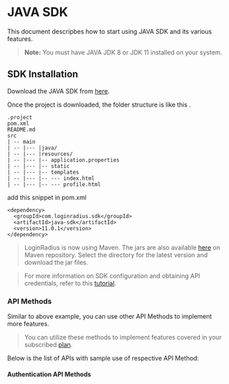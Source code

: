 # JAVA SDK

This document descripbes how to start using JAVA SDK and its various features.

> **Note:** You must have JAVA JDK 8 or JDK 11 installed on your system.

## SDK Installation

Download the JAVA SDK from [here](https://github.com/LoginRadius/java-sdk).

Once the project is downloaded, the folder structure is like this .

```
.project
pom.xml
README.md
src
| -- main
| -- |--- |java/
| -- |--- |resources/
| -- |--- |-- application.properties
| -- |--- |-- static
| -- |--- |-- templates
| -- |--- |-- --- index.html
| -- |--- |-- --- profile.html
```

add this snippet in pom.xml

```
<dependency>
  <groupId>com.loginradius.sdk</groupId>
  <artifactId>java-sdk</artifactId>
  <version>11.0.1</version>
</dependency>

```

> LoginRadius is now using Maven. The jars are also available [here](https://search.maven.org/search?q=loginradius) on Maven repository. Select the directory for the latest version and download the jar files.

> For more information on SDK configuration and obtaining API credentials, refer to this [tutorial](https://lr-developer-docs.netlify.app/tutorial/java/).


### API Methods

Similar to above example, you can use other API Methods to implement more features.

> You can utilize these methods to implement features covered in your subscribed [plan](https://www.loginradius.com/pricing/).

Below is the list of APIs with sample use of respective API Method:

#### Authentication API Methods


